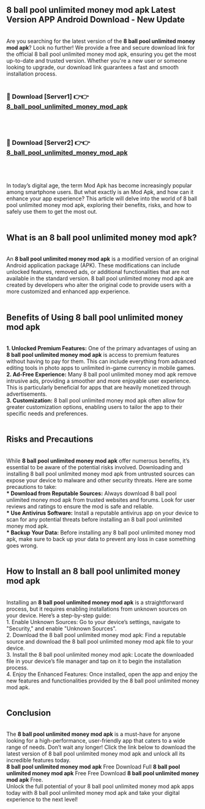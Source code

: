 ## 8 ball pool unlimited money mod apk Latest Version APP Android Download - New Update
<br>
Are you searching for the latest version of the <strong>8 ball pool unlimited money mod apk</strong>? Look no further! We provide a free and secure download link for the official 8 ball pool unlimited money mod apk, ensuring you get the most up-to-date and trusted version. Whether you're a new user or someone looking to upgrade, our download link guarantees a fast and smooth installation process.
<br>
<br>
<h3>🔴 Download [Server1] 👉👉 <a href="https://modyolo.store/8+ball+pool+unlimited+money+mod+apk">8_ball_pool_unlimited_money_mod_apk</a></h3><br>
<br>
<h3>🔴 Download [Server2] 👉👉 <a href="https://modyolo.store/8+ball+pool+unlimited+money+mod+apk">8_ball_pool_unlimited_money_mod_apk</a></h3><br>
<br>
<br>
In today’s digital age, the term Mod Apk has become increasingly popular among smartphone users. But what exactly is an Mod Apk, and how can it enhance your app experience? This article will delve into the world of 8 ball pool unlimited money mod apk, exploring their benefits, risks, and how to safely use them to get the most out.
<br>
<br>
<h2>What is an 8 ball pool unlimited money mod apk?</h2>
<br>
An <strong>8 ball pool unlimited money mod apk</strong> is a modified version of an original Android application package (APK). These modifications can include unlocked features, removed ads, or additional functionalities that are not available in the standard version. 8 ball pool unlimited money mod apk are created by developers who alter the original code to provide users with a more customized and enhanced app experience.
<br>
<br>
<h2>Benefits of Using 8 ball pool unlimited money mod apk</h2>
<br>
<strong> 1. Unlocked Premium Features:</strong> One of the primary advantages of using an <strong>8 ball pool unlimited money mod apk</strong> is access to premium features without having to pay for them. This can include everything from advanced editing tools in photo apps to unlimited in-game currency in mobile games.
<br>
<strong> 2. Ad-Free Experience:</strong> Many 8 ball pool unlimited money mod apk remove intrusive ads, providing a smoother and more enjoyable user experience. This is particularly beneficial for apps that are heavily monetized through advertisements.
<br>
<strong> 3. Customization:</strong> 8 ball pool unlimited money mod apk often allow for greater customization options, enabling users to tailor the app to their specific needs and preferences.
<br>
<br>
<h2>Risks and Precautions</h2>
<br>
While <strong>8 ball pool unlimited money mod apk</strong> offer numerous benefits, it’s essential to be aware of the potential risks involved. Downloading and installing 8 ball pool unlimited money mod apk from untrusted sources can expose your device to malware and other security threats. Here are some precautions to take:
<br>
<strong> * Download from Reputable Sources:</strong> Always download 8 ball pool unlimited money mod apk from trusted websites and forums. Look for user reviews and ratings to ensure the mod is safe and reliable.
<br>
<strong> * Use Antivirus Software:</strong> Install a reputable antivirus app on your device to scan for any potential threats before installing an 8 ball pool unlimited money mod apk.
<br>
<strong> * Backup Your Data:</strong> Before installing any 8 ball pool unlimited money mod apk, make sure to back up your data to prevent any loss in case something goes wrong.
<br>
<br>
<h2>How to Install an 8 ball pool unlimited money mod apk</h2>
<br>
Installing an <strong>8 ball pool unlimited money mod apk</strong> is a straightforward process, but it requires enabling installations from unknown sources on your device. Here’s a step-by-step guide:
<br>
 1. Enable Unknown Sources: Go to your device’s settings, navigate to "Security," and enable "Unknown Sources".
<br>
 2. Download the 8 ball pool unlimited money mod apk: Find a reputable source and download the 8 ball pool unlimited money mod apk file to your device.
<br>
 3. Install the 8 ball pool unlimited money mod apk: Locate the downloaded file in your device’s file manager and tap on it to begin the installation process.
<br>
 4. Enjoy the Enhanced Features: Once installed, open the app and enjoy the new features and functionalities provided by the 8 ball pool unlimited money mod apk.
<br>
<br>
<h2><strong>Conclusion</strong></h2>
<br>
The <strong>8 ball pool unlimited money mod apk</strong> is a must-have for anyone looking for a high-performance, user-friendly app that caters to a wide range of needs. Don’t wait any longer! Click the link below to download the latest version of 8 ball pool unlimited money mod apk and unlock all its incredible features today.
<br>
<strong>8 ball pool unlimited money mod apk</strong> Free Download Full <strong>8 ball pool unlimited money mod apk</strong> Free Free Download <strong>8 ball pool unlimited money mod apk</strong> Free.
<br>
Unlock the full potential of your 8 ball pool unlimited money mod apk apps today with 8 ball pool unlimited money mod apk and take your digital experience to the next level!